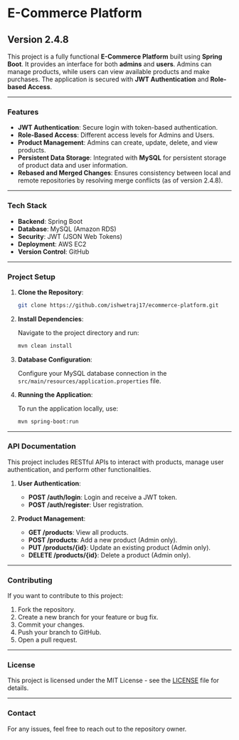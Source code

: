 # E-Commerce Platform

## Version 2.4.8

This project is a fully functional **E-Commerce Platform** built using **Spring Boot**. It provides an interface for both **admins** and **users**. Admins can manage products, while users can view available products and make purchases. The application is secured with **JWT Authentication** and **Role-based Access**.

---

### **Features**

- **JWT Authentication**: Secure login with token-based authentication.
- **Role-Based Access**: Different access levels for Admins and Users.
- **Product Management**: Admins can create, update, delete, and view products.
- **Persistent Data Storage**: Integrated with **MySQL** for persistent storage of product data and user information.
- **Rebased and Merged Changes**: Ensures consistency between local and remote repositories by resolving merge conflicts (as of version 2.4.8).

---

### **Tech Stack**

- **Backend**: Spring Boot
- **Database**: MySQL (Amazon RDS)
- **Security**: JWT (JSON Web Tokens)
- **Deployment**: AWS EC2
- **Version Control**: GitHub

---

### **Project Setup**

1. **Clone the Repository**:

    ```bash
    git clone https://github.com/ishwetraj17/ecommerce-platform.git
    ```

2. **Install Dependencies**:

    Navigate to the project directory and run:

    ```bash
    mvn clean install
    ```

3. **Database Configuration**:

    Configure your MySQL database connection in the `src/main/resources/application.properties` file.

   

4. **Running the Application**:

    To run the application locally, use:

    ```bash
    mvn spring-boot:run
    ```

---

### **API Documentation**

This project includes RESTful APIs to interact with products, manage user authentication, and perform other functionalities.

1. **User Authentication**:
   - **POST /auth/login**: Login and receive a JWT token.
   - **POST /auth/register**: User registration.

2. **Product Management**:
   - **GET /products**: View all products.
   - **POST /products**: Add a new product (Admin only).
   - **PUT /products/{id}**: Update an existing product (Admin only).
   - **DELETE /products/{id}**: Delete a product (Admin only).

---

### **Contributing**

If you want to contribute to this project:

1. Fork the repository.
2. Create a new branch for your feature or bug fix.
3. Commit your changes.
4. Push your branch to GitHub.
5. Open a pull request.

---

### **License**

This project is licensed under the MIT License - see the [LICENSE](LICENSE) file for details.

---

### **Contact**

For any issues, feel free to reach out to the repository owner.

